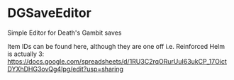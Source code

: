 # DGSaveEditor
Simple Editor for Death's Gambit saves

Item IDs can be found here, although they are one off i.e. Reinforced Helm is actually 3:
https://docs.google.com/spreadsheets/d/1RU3C2rqORurUuI63ukCP_17OictDYXhDHG3ovQg4Ipg/edit?usp=sharing

